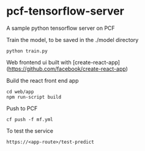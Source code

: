 # pcf-tensorflow-server
A sample python tensorflow server on PCF

Train the model, to be saved in the ./model directory
```
python train.py
```

Web frontend ui built with [create-react-app]
(https://github.com/facebook/create-react-app)


Build the react front end app
```
cd web/app 
npm run-script build
```

Push to PCF
```
cf push -f mf.yml
```

To test the service 
```
https://<app-route>/test-predict
```

